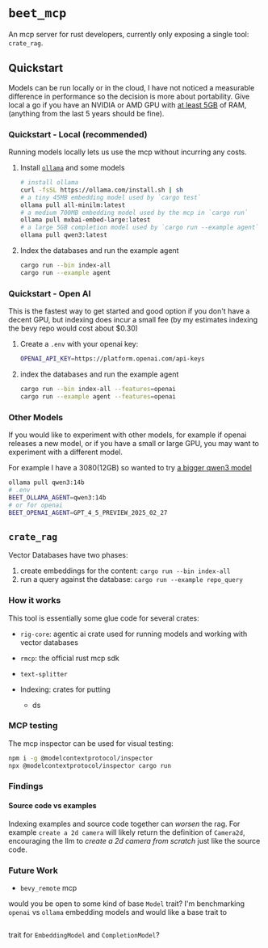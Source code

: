 # `beet_mcp`

An mcp server for rust developers, currently only exposing a single tool: `crate_rag`.

## Quickstart

Models can be run locally or in the cloud, I have not noticed a measurable difference in performance so the decision is more about portability. Give local a go if you have an NVIDIA or AMD GPU with [at least 5GB](https://claude.ai/share/f375b98b-820d-4c5d-bb52-9f731353e976) of RAM, (anything from the last 5 years should be fine).

### Quickstart - Local (recommended)

Running models locally lets us use the mcp without incurring any costs.

1. Install [`ollama`](https://ollama.com/download) and some models
	```sh
	# install ollama
	curl -fsSL https://ollama.com/install.sh | sh
	# a tiny 45MB embedding model used by `cargo test` 
	ollama pull all-minilm:latest
	# a medium 700MB embedding model used by the mcp in `cargo run`
	ollama pull mxbai-embed-large:latest
	# a large 5GB completion model used by `cargo run --example agent`
	ollama pull qwen3:latest
	```
2. Index the databases and run the example agent
	```sh
	cargo run --bin index-all
	cargo run --example agent
	```

### Quickstart - Open AI

This is the fastest way to get started and good option if you don't have a decent GPU, but indexing does incur a small fee (by my estimates indexing the bevy repo would cost about $0.30)

1. Create a `.env` with your openai key:
	```sh
	OPENAI_API_KEY=https://platform.openai.com/api-keys
	```
2. index the databases and run the example agent
	```sh
	cargo run --bin index-all --features=openai
	cargo run --example agent --features=openai
	```

### Other Models

If you would like to experiment with other models, for example if openai releases a new model, or if you have a small or large GPU, you may want to experiment with a different model.

For example I have a 3080(12GB) so wanted to try [a bigger qwen3 model](https://ollama.com/library/qwen3)
```sh
ollama pull qwen3:14b
# .env
BEET_OLLAMA_AGENT=qwen3:14b
# or for openai
BEET_OPENAI_AGENT=GPT_4_5_PREVIEW_2025_02_27
```


## `crate_rag`

Vector Databases have two phases:
1. create embeddings for the content: `cargo run --bin index-all`
2. run a query against the database: `cargo run --example repo_query`



### How it works

This tool is essentially some glue code for several crates:

- `rig-core`: agentic ai crate used for running models and working with vector databases
- `rmcp`: the official rust mcp sdk
- `text-splitter`

- Indexing: crates for putting
	- ds


### MCP testing

The mcp inspector can be used for visual testing:
```sh
npm i -g @modelcontextprotocol/inspector
npx @modelcontextprotocol/inspector cargo run
```




### Findings




#### Source code vs examples

Indexing examples and source code together can *worsen* the rag.
For example `create a 2d camera` will likely return the definition of `Camera2d`, encouraging the llm to *create a 2d camera from scratch* just like the source code.


### Future Work

- `bevy_remote` mcp




would you be open to some kind of base `Model` trait? I'm benchmarking `openai` vs `ollama` embedding models and would like a base trait to 
```rust

```


trait for `EmbeddingModel` and `CompletionModel`?